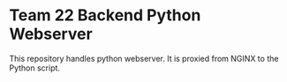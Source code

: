 # Team 22 Backend Python Webserver
This repository handles python webserver. It is proxied from NGINX to the Python script. 
